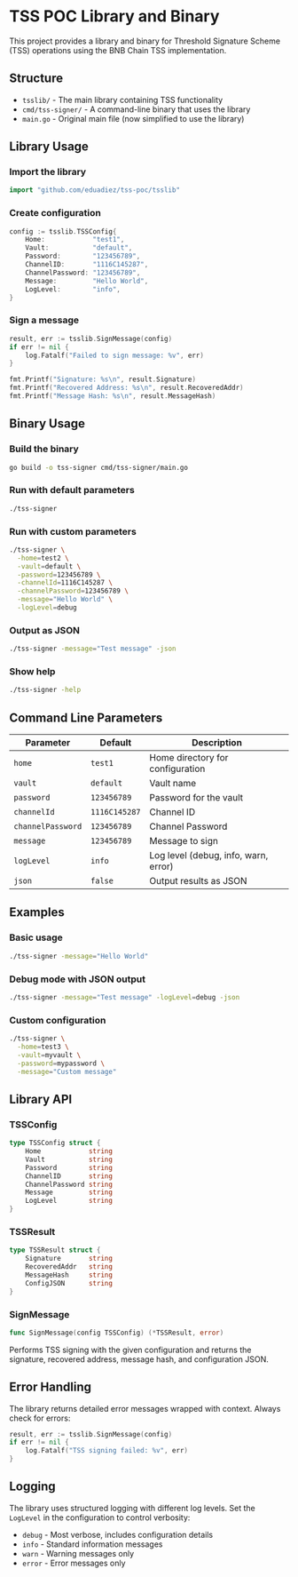 # TSS POC Library and Binary

This project provides a library and binary for Threshold Signature Scheme (TSS) operations using the BNB Chain TSS implementation.

## Structure

- `tsslib/` - The main library containing TSS functionality
- `cmd/tss-signer/` - A command-line binary that uses the library
- `main.go` - Original main file (now simplified to use the library)

## Library Usage

### Import the library

```go
import "github.com/eduadiez/tss-poc/tsslib"
```

### Create configuration

```go
config := tsslib.TSSConfig{
    Home:            "test1",
    Vault:           "default", 
    Password:        "123456789",
    ChannelID:       "1116C145287",
    ChannelPassword: "123456789",
    Message:         "Hello World",
    LogLevel:        "info",
}
```

### Sign a message

```go
result, err := tsslib.SignMessage(config)
if err != nil {
    log.Fatalf("Failed to sign message: %v", err)
}

fmt.Printf("Signature: %s\n", result.Signature)
fmt.Printf("Recovered Address: %s\n", result.RecoveredAddr)
fmt.Printf("Message Hash: %s\n", result.MessageHash)
```

## Binary Usage

### Build the binary

```bash
go build -o tss-signer cmd/tss-signer/main.go
```

### Run with default parameters

```bash
./tss-signer
```

### Run with custom parameters

```bash
./tss-signer \
  -home=test2 \
  -vault=default \
  -password=123456789 \
  -channelId=1116C145287 \
  -channelPassword=123456789 \
  -message="Hello World" \
  -logLevel=debug
```

### Output as JSON

```bash
./tss-signer -message="Test message" -json
```

### Show help

```bash
./tss-signer -help
```

## Command Line Parameters

| Parameter | Default | Description |
|-----------|---------|-------------|
| `home` | `test1` | Home directory for configuration |
| `vault` | `default` | Vault name |
| `password` | `123456789` | Password for the vault |
| `channelId` | `1116C145287` | Channel ID |
| `channelPassword` | `123456789` | Channel Password |
| `message` | `123456789` | Message to sign |
| `logLevel` | `info` | Log level (debug, info, warn, error) |
| `json` | `false` | Output results as JSON |

## Examples

### Basic usage
```bash
./tss-signer -message="Hello World"
```

### Debug mode with JSON output
```bash
./tss-signer -message="Test message" -logLevel=debug -json
```

### Custom configuration
```bash
./tss-signer \
  -home=test3 \
  -vault=myvault \
  -password=mypassword \
  -message="Custom message"
```

## Library API

### TSSConfig

```go
type TSSConfig struct {
    Home            string
    Vault           string
    Password        string
    ChannelID       string
    ChannelPassword string
    Message         string
    LogLevel        string
}
```

### TSSResult

```go
type TSSResult struct {
    Signature       string
    RecoveredAddr   string
    MessageHash     string
    ConfigJSON      string
}
```

### SignMessage

```go
func SignMessage(config TSSConfig) (*TSSResult, error)
```

Performs TSS signing with the given configuration and returns the signature, recovered address, message hash, and configuration JSON.

## Error Handling

The library returns detailed error messages wrapped with context. Always check for errors:

```go
result, err := tsslib.SignMessage(config)
if err != nil {
    log.Fatalf("TSS signing failed: %v", err)
}
```

## Logging

The library uses structured logging with different log levels. Set the `LogLevel` in the configuration to control verbosity:

- `debug` - Most verbose, includes configuration details
- `info` - Standard information messages
- `warn` - Warning messages only
- `error` - Error messages only 
